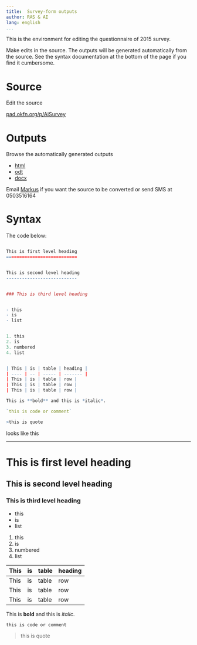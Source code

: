 ```yaml
---
title:  Survey-form outputs
author: RAS & AI
lang: english
...
```


This is the environment for editing the questionnaire of 2015 survey.

Make edits in the source. The outputs will be generated automatically from the source. See the syntax documentation at the bottom of the page if you find it cumbersome.

Source
==========================

Edit the source

[pad.okfn.org/p/AiSurvey](http://pad.okfn.org/p/AiSurvey)

Outputs
==========================

Browse the automatically generated outputs

- [html](form.html)
- [odt](form.odt)
- [docx](form.docx)


<p>Email <a href="mailto:markus.kainu@helsinki.fi?Subject=compile ai-survey" target="_top"> Markus</a> if you want the source to be converted or send SMS at 0503516164</p>

Syntax
==========================

The code below:

```r

This is first level heading
===========================


This is second level heading
---------------------------


### This is third level heading


- this
- is
- list


1. this
2. is
3. numbered
4. list


| This | is | table | heading |
| ---- | -- | ----- | ------- |
| This | is | table | row |
| This | is | table | row |
| This | is | table | row |

This is **bold** and this is *italic*.

`this is code or comment`

>this is quote

```

looks like this

*********

This is first level heading
===========================


This is second level heading
---------------------------


### This is third level heading


- this
- is
- list


1. this
2. is
3. numbered
4. list


| This | is | table | heading |
| ---- | -- | ----- | ------- |
| This | is | table | row |
| This | is | table | row |
| This | is | table | row |

This is **bold** and this is *italic*.

`this is code or comment`

>this is quote
